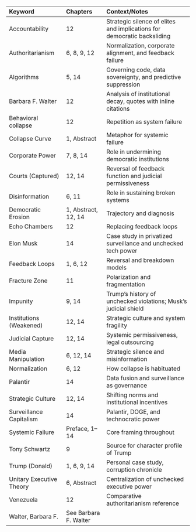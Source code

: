 | Keyword                  | Chapters              | Context/Notes                                                           |
|:-------------------------|:----------------------|:------------------------------------------------------------------------|
| Accountability           | 12                    | Strategic silence of elites and implications for democratic backsliding |
| Authoritarianism         | 6, 8, 9, 12           | Normalization, corporate alignment, and feedback failure                |
| Algorithms               | 5, 14                 | Governing code, data sovereignty, and predictive suppression            |
| Barbara F. Walter        | 12                    | Analysis of institutional decay, quotes with inline citations           |
| Behavioral collapse      | 12                    | Repetition as system failure                                            |
| Collapse Curve           | 1, Abstract           | Metaphor for systemic failure                                           |
| Corporate Power          | 7, 8, 14              | Role in undermining democratic institutions                             |
| Courts (Captured)        | 12, 14                | Reversal of feedback function and judicial permissiveness               |
| Disinformation           | 6, 11                 | Role in sustaining broken systems                                       |
| Democratic Erosion       | 1, Abstract, 12, 14   | Trajectory and diagnosis                                                |
| Echo Chambers            | 12                    | Replacing feedback loops                                                |
| Elon Musk                | 14                    | Case study in privatized surveillance and unchecked tech power          |
| Feedback Loops           | 1, 6, 12              | Reversal and breakdown models                                           |
| Fracture Zone            | 11                    | Polarization and fragmentation                                          |
| Impunity                 | 9, 14                 | Trump’s history of unchecked violations; Musk’s judicial shield         |
| Institutions (Weakened)  | 12, 14                | Strategic culture and system fragility                                  |
| Judicial Capture         | 12, 14                | Systemic permissiveness, legal outsourcing                              |
| Media Manipulation       | 6, 12, 14             | Strategic silence and misinformation                                    |
| Normalization            | 6, 12                 | How collapse is habituated                                              |
| Palantir                 | 14                    | Data fusion and surveillance as governance                              |
| Strategic Culture        | 12, 14                | Shifting norms and institutional incentives                             |
| Surveillance Capitalism  | 14                    | Palantir, DOGE, and technocratic power                                  |
| Systemic Failure         | Preface, 1–14         | Core framing throughout                                                 |
| Tony Schwartz            | 9                     | Source for character profile of Trump                                   |
| Trump (Donald)           | 1, 6, 9, 14           | Personal case study, corruption chronicle                               |
| Unitary Executive Theory | 6, Abstract           | Centralization of unchecked executive power                             |
| Venezuela                | 12                    | Comparative authoritarianism reference                                  |
| Walter, Barbara F.       | See Barbara F. Walter |                                                                         |